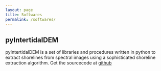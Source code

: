 ```yaml
---
layout: page
title: Softwares
permalink: /softwares/
---
```

## pyIntertidalDEM

pyIntertidalDEM is a set of libraries and procedures written in python to extract shorelines from spectral images using a sophisticated shoreline extraction algorithm. Get the sourcecode at [github](https://github.com/jamal919/pyIntertidalDEM)